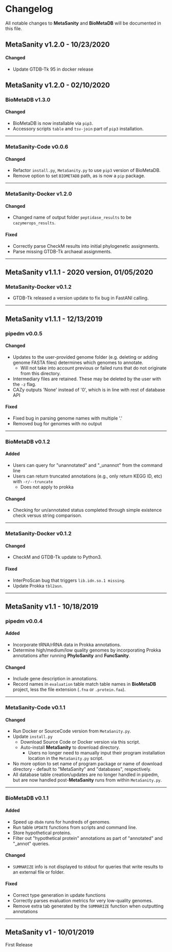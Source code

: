 # Changelog
All notable changes to **MetaSanity** and **BioMetaDB** will be documented in this file.

## MetaSanity v1.2.0 - 10/23/2020
#### Changed
- Update GTDB-Tk 95 in docker release

## MetaSanity v1.2.0 - 02/10/2020

### BioMetaDB v1.3.0
#### Changed
- BioMetaDB is now installable via `pip3`.
- Accessory scripts `table` and `tsv-join` part of `pip3` installation.

---
### MetaSanity-Code v0.0.6
#### Changed
- Refactor `install.py`, `MetaSanity.py` to use `pip3` version of BioMetaDB.
- Remove option to set `BIOMETADB` path, as is now a `pip` package.

---
### MetaSanity-Docker v1.2.0
#### Changed
- Changed name of output folder `peptidase_results` to be `cazymerops_results`.

#### Fixed
- Correctly parse CheckM results into initial phylogenetic assignments.
- Parse missing GTDB-Tk archaeal assignments.

------
## MetaSanity v1.1.1 - 2020 version, 01/05/2020

### MetaSanity-Docker v0.1.2
- GTDB-Tk released a version update to fix bug in FastANI calling.

------
## MetaSanity v1.1.1 - 12/13/2019

### pipedm v0.0.5
#### Changed
- Updates to the user-provided genome folder (e.g. deleting or adding genome FASTA files) determines which genomes to annotate.
    - Will not take into account previous or failed runs that do not originate from this directory.
- Intermediary files are retained. These may be deleted by the user with the `-z` flag.
- CAZy outputs 'None' instead of '0', which is in line with rest of database API
    
#### Fixed
- Fixed bug in parsing genome names with multiple '.'
- Removed bug for genomes with no output

---
### BioMetaDB v0.1.2
#### Added
- Users can query for "unannotated" and "_unannot" from the command line
- Users can return truncated annotations (e.g., only return KEGG ID, etc) with `-r/--truncate`
    - Does not apply to prokka

#### Changed
- Checking for un/annotated status completed through simple existence check versus string comparison.

---
### MetaSanity-Docker v0.1.2
#### Changed
- CheckM and GTDB-Tk update to Python3.

#### Fixed
- InterProScan bug that triggers `lib.idn.so.1 missing`.
- Update Prokka `tbl2asn`.

------
## MetaSanity v1.1 - 10/18/2019

### pipedm v0.0.4
#### Added
- Incorporate tRNA/rRNA data in Prokka annotations.
- Determine high/medium/low quality genomes by incorporating Prokka annotations after running **PhyloSanity** and **FuncSanity**.

#### Changed
- Include gene description in annotations.
- Record names in `evaluation` table match table names in **BioMetaDB** project, less the file extension (`.fna` or `.protein.faa`).

---
### MetaSanity-Code v0.1.1
#### Changed
- Run Docker or SourceCode version from `MetaSanity.py`.
- Update `install.py`
    - Download Source Code or Docker version via this script.
    - Auto-install **MetaSanity** to download directory.
	    - Users no longer need to manually input their program installation location in the `MetaSanity.py` script.
- No more option to set name of program package or name of download directory - default to "MetaSanity" and "databases", respectively.
- All database table creation/updates are no longer handled in pipedm, but are now handled post-**MetaSanity** runs from within `MetaSanity.py`.

---
### BioMetaDB v0.1.1
#### Added
- Speed up `dbdm` runs for hundreds of genomes.
- Run table `UPDATE` functions from scripts and command line.
- Store hypothetical proteins.
- Filter out "hypothetical protein" annotations as part of "annotated" and "_annot" queries.

#### Changed
- `SUMMARIZE` info is not displayed to stdout for queries that write results to an external file or folder.

#### Fixed
- Correct type generation in update functions
- Correctly parses evaluation metrics for very low-quality genomes.
- Remove extra tab generated by the `SUMMARIZE` function when outputting annotations

------
## MetaSanity v1 - 10/01/2019
First Release

